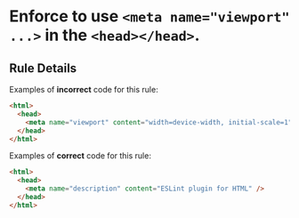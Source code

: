 # Enforce to use `<meta name="viewport" ...>` in the `<head></head>`.

## Rule Details

Examples of **incorrect** code for this rule:

```html
<html>
  <head>
    <meta name="viewport" content="width=device-width, initial-scale=1" />
  </head>
</html>
```

Examples of **correct** code for this rule:

```html
<html>
  <head>
    <meta name="description" content="ESLint plugin for HTML" />
  </head>
</html>
```

